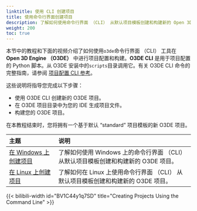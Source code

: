 ```yaml
---
linktitle: 使用 CLI 创建项目
title: 使用命令行界面创建项目
description: 了解如何使用命令行界面 （CLI） 从默认项目模板创建和构建新的 Open 3D Engine （O3DE） 项目。
weight: 200
toc: true
---
```


本节中的教程和下面的视频介绍了如何使用`o3de`命令行界面 （CLI） 工具在 **Open 3D Engine （O3DE）** 中进行项目配置和构建。**O3DE CLI** 是用于项目配置的 Python 脚本。从 O3DE 安装中的`scripts`目录调用它。有关 O3DE CLI 命令的完整指南，请参阅 [项目配置 CLI 参考](/docs/user-guide/project-config/cli-reference)。

这些说明将指导您完成以下步骤：

* 使用 O3DE CLI 创建新的 O3DE 项目。
* 在 O3DE 项目目录中为您的 IDE 生成项目文件。
* 构建您的 O3DE 项目。

在本教程结束时，您将拥有一个基于默认 “standard” 项目模板的新 O3DE 项目。

主题 | 说明
:-- | :--
[在 Windows 上创建项目](creating-windows.md) | 了解如何使用 Windows 上的命令行界面 （CLI） 从默认项目模板创建和构建新的 O3DE 项目。
[在 Linux 上创建项目](creating-linux.md) | 了解如何在 Linux 上使用命令行界面 （CLI） 从默认项目模板创建和构建新的 O3DE 项目。

{{< bilibili-width id="BV1C44y1q7SD" title="Creating Projects Using the Command Line" >}}
